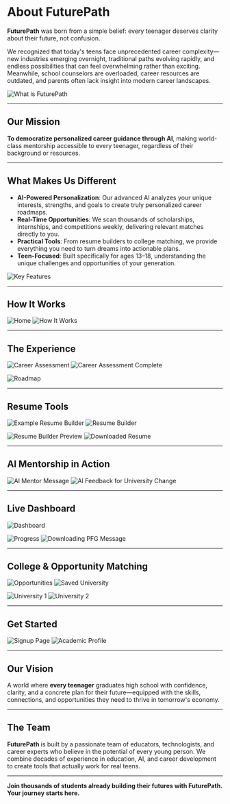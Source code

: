 # About FuturePath

**FuturePath** was born from a simple belief: every teenager deserves clarity about their future, not confusion.

We recognized that today's teens face unprecedented career complexity—new industries emerging overnight, traditional paths evolving rapidly, and endless possibilities that can feel overwhelming rather than exciting. Meanwhile, school counselors are overloaded, career resources are outdated, and parents often lack insight into modern career landscapes.

![What is FuturePath](https://github.com/user-attachments/assets/ed044fcd-7dd7-4474-908b-f4995d079e42)

---

## Our Mission

**To democratize personalized career guidance through AI**, making world-class mentorship accessible to every teenager, regardless of their background or resources.

---

## What Makes Us Different

- **AI-Powered Personalization**: Our advanced AI analyzes your unique interests, strengths, and goals to create truly personalized career roadmaps.  
- **Real-Time Opportunities**: We scan thousands of scholarships, internships, and competitions weekly, delivering relevant matches directly to you.  
- **Practical Tools**: From resume builders to college matching, we provide everything you need to turn dreams into actionable plans.  
- **Teen-Focused**: Built specifically for ages 13–18, understanding the unique challenges and opportunities of your generation.  

![Key Features](https://github.com/user-attachments/assets/f98909eb-f02b-40c1-bf57-9c537ccc17f8)

---

## How It Works

![Home](https://github.com/user-attachments/assets/44ccde82-339f-48cb-ad77-ecc1db5734c0)
![How It Works](https://github.com/user-attachments/assets/4a55fd2e-c687-4d47-95d3-5daab569384e)

---

## The Experience

![Career Assessment](https://github.com/user-attachments/assets/43064665-ace3-4e6d-88ae-2a5c29bca57f)
![Career Assessment Complete](https://github.com/user-attachments/assets/eedbc2ad-442d-4b53-81ae-4633b6c59bb6)

![Roadmap](https://github.com/user-attachments/assets/095b2300-a158-490c-bd09-ba6247817eb9)

---

## Resume Tools

![Example Resume Builder](https://github.com/user-attachments/assets/e4928112-a3f1-4d2a-9bb9-b90f442aa5f8)
![Resume Builder](https://github.com/user-attachments/assets/b3716c92-3141-4dc4-874e-e294310f0e6e)

![Resume Builder Preview](https://github.com/user-attachments/assets/142ace9c-9317-4a8c-a349-f21a44a76521)
![Downloaded Resume](https://github.com/user-attachments/assets/75612471-0b57-407e-8ac8-92d89b7ae693)

---

## AI Mentorship in Action

![AI Mentor Message](https://github.com/user-attachments/assets/ac4a7979-a7a4-4fc9-8fc3-6a64d7e2247a)
![AI Feedback for University Change](https://github.com/user-attachments/assets/eb445688-f235-4bb9-8812-50640ee9fa22)

---

## Live Dashboard

![Dashboard](https://github.com/user-attachments/assets/62bee54d-3cc2-46ca-88d5-baf6c8558fe2)

![Progress](https://github.com/user-attachments/assets/3ad0964a-1633-4a59-9105-07c9b72c7a1a)
![Downloading PFG Message](https://github.com/user-attachments/assets/d72d5d5f-cdd8-4d4c-8187-09c1f5d15e6a)

---

## College & Opportunity Matching

![Opportunities](https://github.com/user-attachments/assets/65a5954a-d8b4-4e95-81f9-29b800bd3141)
![Saved University](https://github.com/user-attachments/assets/84e68fcd-79a9-4e09-8192-212d6d1d14d7)

![University 1](https://github.com/user-attachments/assets/979432ef-ff13-4983-a934-f97139af7975)
![University 2](https://github.com/user-attachments/assets/6106ac62-1cb5-4a76-bbae-d47c7e81e054)

---

## Get Started

![Signup Page](https://github.com/user-attachments/assets/aea3c7bb-9eff-48b4-b886-852bad360226)
![Academic Profile](https://github.com/user-attachments/assets/4af7a747-f649-418e-a81e-ec8f191435ed)

---

## Our Vision

A world where **every teenager** graduates high school with confidence, clarity, and a concrete plan for their future—equipped with the skills, connections, and opportunities they need to thrive in tomorrow's economy.

---

## The Team

**FuturePath** is built by a passionate team of educators, technologists, and career experts who believe in the potential of every young person. We combine decades of experience in education, AI, and career development to create tools that actually work for real teens.

---

**Join thousands of students already building their futures with FuturePath.  
Your journey starts here.**
